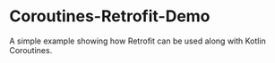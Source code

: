 # Coroutines-Retrofit-Demo
A simple example showing how Retrofit can be used along with Kotlin Coroutines.
